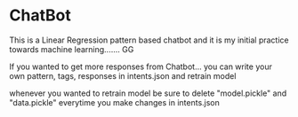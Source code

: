 # ChatBot
This is a Linear Regression pattern based chatbot and it is my initial practice towards machine learning....... GG

If you wanted to get more responses from Chatbot...
you can write your own pattern, tags, responses in intents.json 
and retrain model

whenever you wanted to retrain model be sure to delete "model.pickle" and "data.pickle" everytime you make changes in intents.json


